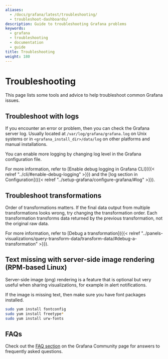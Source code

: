```yaml
---
aliases:
  - /docs/grafana/latest/troubleshooting/
  - troubleshoot-dashboards/
description: Guide to troubleshooting Grafana problems
keywords:
  - grafana
  - troubleshooting
  - documentation
  - guide
title: Troubleshooting
weight: 180
---
```


# Troubleshooting

This page lists some tools and advice to help troubleshoot common Grafana issues.

## Troubleshoot with logs

If you encounter an error or problem, then you can check the Grafana server log. Usually located at `/var/log/grafana/grafana.log` on Unix systems or in `<grafana_install_dir>/data/log` on other platforms and manual installations.

You can enable more logging by changing log level in the Grafana configuration file.

For more information, refer to [Enable debug logging in Grafana CLI]({{< relref "../cli/#enable-debug-logging" >}}) and the [log section in Configuration]({{< relref "../setup-grafana/configure-grafana/#log" >}}).

## Troubleshoot transformations

Order of transformations matters. If the final data output from multiple transformations looks wrong, try changing the transformation order. Each transformation transforms data returned by the previous transformation, not the original raw data.

For more information, refer to [Debug a transformation]({{< relref "../panels-visualizations/query-transform-data/transform-data/#debug-a-transformation" >}}).

## Text missing with server-side image rendering (RPM-based Linux)

Server-side image (png) rendering is a feature that is optional but very useful when sharing visualizations, for example in alert notifications.

If the image is missing text, then make sure you have font packages installed.

```bash
sudo yum install fontconfig
sudo yum install freetype*
sudo yum install urw-fonts
```

## FAQs

Check out the [FAQ section](https://community.grafana.com/c/howto/faq) on the Grafana Community page for answers to frequently
asked questions.
